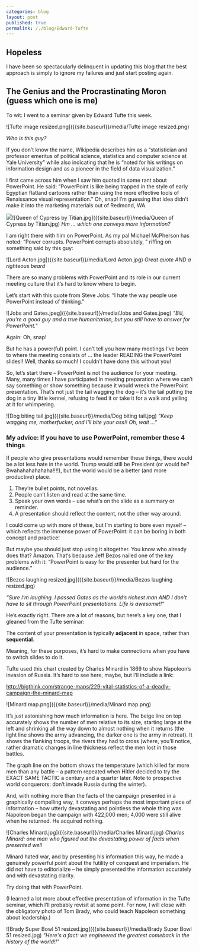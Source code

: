 ```yaml
---
categories: blog
layout: post
published: true
permalink: /./blog/Edward-Tufte
---
```

## Hopeless

I have been so spectacularly delinquent in updating this blog that the best approach is simply to ignore my failures and just start posting again.

## The Genius and the Procrastinating Moron (guess which one is me)


To wit: I went to a seminar given by Edward Tufte this week.

![Tufte image resized.png]({{site.baseurl}}/media/Tufte image resized.png)

_Who is this guy?_

If you don’t know the name, Wikipedia describes him as a “statistician and professor emeritus of political science, statistics and computer science at Yale University” while also indicating that he is “noted for his writings on information design and as a pioneer in the field of data visualization.”

I first came across him when I saw him quoted in some rant about PowerPoint. He said: “PowerPoint is like being trapped in the style of early Egyptian flatland cartoons rather than using the more effective tools of Renaissance visual representation.” Oh, snap! I’m guessing that idea didn’t make it into the marketing materials out of Redmond, WA.

![]({{site.baseurl}}/media/Egyptian%20flatlands%20cartoon.jpg)![Queen of Cypress by Titian.jpg]({{site.baseurl}}/media/Queen of Cypress by Titian.jpg)
_Hm ... which one conveys more information?_

I am right there with him on PowerPoint. As my pal Michael McPherson has noted: “Power corrupts. PowerPoint corrupts absolutely, ” riffing on something said by this guy:

![Lord Acton.jpg]({{site.baseurl}}/media/Lord Acton.jpg)
_Great quote AND a righteous beard_


There are so many problems with PowerPoint and its role in our current meeting culture that it’s hard to know where to begin.

Let’s start with this quote from Steve Jobs: “I hate the way people use PowerPoint instead of thinking.”

![Jobs and Gates.jpeg]({{site.baseurl}}/media/Jobs and Gates.jpeg)
_"Bill, you're a good guy and a true humanitarian, but you still have to answer for PowerPoint."_

Again: Oh, snap!

But he has a power(ful) point. I can’t tell you how many meetings I’ve been to where the meeting consists of … the leader READING the PowerPoint slides!! Well, thanks so much! I couldn’t have done this without you! 

So, let’s start there – PowerPoint is not the audience for your meeting. Many, many times I have participated in meeting preparation where we can’t say something or show something because it would wreck the PowerPoint presentation. That’s not just the tail wagging the dog – it’s the tail putting the dog in a tiny little kennel, refusing to feed it or take it for a walk and yelling at it for whimpering. 

![Dog biting tail.jpg]({{site.baseurl}}/media/Dog biting tail.jpg)
_"Keep wagging me, motherfucker, and I'll bite your ass!! Oh, wait ..."_

### My advice: If you have to use PowerPoint, remember these 4 things

If people who give presentations would remember these things, there would be a lot less hate in the world. Trump would still be President (or would he? Bwahahahahahaha!!!!), but the world would be a better (and more productive) place.

1.	They’re bullet points, not novellas. 
2.	People can’t listen and read at the same time.
3.	Speak your own words – use what’s on the slide as a summary or reminder.
4.	A presentation should reflect the content, not the other way around.

I could come up with more of these, but I’m starting to bore even myself – which reflects the immense power of PowerPoint: it can be boring in both concept and practice!

But maybe you should just stop using it altogether. You know who already does that? Amazon. That’s because Jeff Bezos nailed one of the key problems with it: “PowerPoint is easy for the presenter but hard for the audience.” 

![Bezos laughing resized.jpg]({{site.baseurl}}/media/Bezos laughing resized.jpg)

_“Sure I’m laughing. I passed Gates as the world’s richest man AND I don’t have to sit through PowerPoint presentations. Life is awesome!!"_

He’s exactly right. There are a lot of reasons, but here’s a key one, that I gleaned from the Tufte seminar:

The content of your presentation is typically **adjacent** in space, rather than **sequential**.

Meaning, for these purposes, it’s hard to make connections when you have to switch slides to do it. 

Tufte used this chart created by Charles Minard in 1869 to show Napoleon’s invasion of Russia. It’s hard to see here, maybe, but I’ll include a link: 

http://bigthink.com/strange-maps/229-vital-statistics-of-a-deadly-campaign-the-minard-map

![Minard map.png]({{site.baseurl}}/media/Minard map.png)

It’s just astonishing how much information is here. The beige line on top accurately shows the number of men relative to its size, starting large at the left and shrinking all the way down to almost nothing when it returns (the light line shows the army advancing, the darker one is the army in retreat). It shows the flanking troops, the rivers they had to cross (where, you’ll notice, rather dramatic changes in line thickness reflect the men lost in those battles.

The graph line on the bottom shows the temperature (which killed far more men than any battle – a pattern repeated when Hitler decided to try the EXACT SAME TACTIC a century and a quarter later. Note to prospective world conquerors: don’t invade Russia during the winter).

And, with nothing more than the facts of the campaign presented in a graphically compelling way, it conveys perhaps the most important piece of information – how utterly devastating and pointless the whole thing was. Napoleon began the campaign with 422,000 men; 4,000 were still alive when he returned. He acquired nothing. 

![Charles Minard.jpg]({{site.baseurl}}/media/Charles Minard.jpg)
_Charles Minard: one man who figured out the devastating power of facts when presented well_

Minard hated war, and by presenting his information this way, he made a genuinely powerful point about the futility of conquest and imperialism. He did not have to editorialize – he simply presented the information accurately and with devastating clarity.

Try doing that with PowerPoint.

(I learned a lot more about effective presentation of information in the Tufte seminar, which I’ll probably revisit at some point. For now, I will close with the obligatory photo of Tom Brady, who could teach Napoleon something about leadership.)

![Brady Super Bowl 51 resized.jpg]({{site.baseurl}}/media/Brady Super Bowl 51 resized.jpg)
_"Here's a fact: we engineered the greatest comeback in the history of the world!!"_
